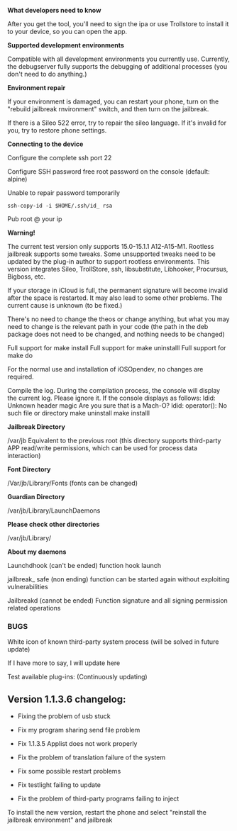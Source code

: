 **What developers need to know**

After you get the tool, you'll need to sign the ipa or use Trollstore to install it to your device, so you can open the app.

**Supported development environments**

Compatible with all development environments you currently use.
Currently, the debugserver fully supports the debugging of additional processes (you don't need to do anything.)

**Environment repair**

If your environment is damaged, you can restart your phone, turn on the "rebuild jailbreak rnvironment" switch, and then turn on the jailbreak.

If there is a Sileo 522 error, try to repair the sileo language. If it's invalid for you, try to restore phone settings.

**Connecting to the device**

Configure the complete ssh port 22

Configure SSH password free root password on the console (default: alpine) 

Unable to repair password temporarily

`ssh-copy-id -i $HOME/.ssh/id_ rsa` 

Pub root @ your ip

**Warning!**

The current test version only supports 15.0-15.1.1 A12-A15-M1. 
Rootless jailbreak supports some tweaks. Some unsupported tweaks need to be updated by the plug-in author to support rootless environments. This version integrates Sileo, TrollStore, ssh, libsubstitute, Libhooker, Procursus, Bigboss, etc.

If your storage in iCloud is full, the permanent signature will become invalid after the space is restarted. It may also lead to some other problems. The current cause is unknown (to be fixed.)

There's no need to change the theos or change anything, but what you may need to change is the relevant path in your code (the path in the deb package does not need to be changed, and nothing needs to be changed)

Full support for make install
Full support for make uninstalll
Full support for make do

For the normal use and installation of iOSOpendev, no changes are required.

Compile the log. 
During the compilation process, the console will display the current log. Please ignore it.
If the console displays as follows:
ldid: Unknown header magic
Are you sure that is a Mach-O?
ldid: operator(): No such file or directory
make uninstall
make installl

**Jailbreak Directory**

/var/jb
Equivalent to the previous root (this directory supports third-party APP read/write permissions, which can be used for process data interaction)

**Font Directory**

/Var/jb/Library/Fonts (fonts can be changed)

**Guardian Directory**

/var/jb/Library/LaunchDaemons

**Please check other directories**

/var/jb/Library/

**About my daemons**

Launchdhook (can't be ended) function hook launch

jailbreak_ safe (non ending) function can be started again without exploiting vulnerabilities

Jailbreakd (cannot be ended) Function signature and all signing permission related operations


### **BUGS**
White icon of known third-party system process (will be solved in future update)


If I have more to say, I will update here

Test available plug-ins: (Continuously updating)



## Version 1.1.3.6 changelog: 
 
* Fixing the problem of usb stuck

* Fix my program sharing send file problem

* Fix 1.1.3.5 Applist does not work properly

* Fix the problem of translation failure of the system

* Fix some possible restart problems

* Fix testlight failing to update

* Fix the problem of third-party programs failing to inject

To install the new version, restart the phone and select "reinstall the jailbreak environment" and jailbreak

